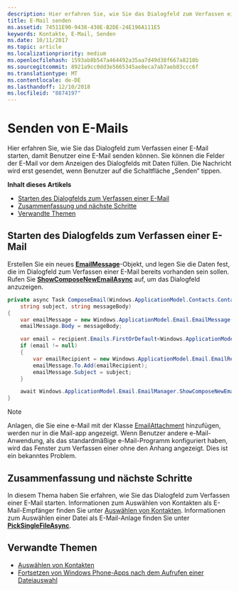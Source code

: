 ```yaml
---
description: Hier erfahren Sie, wie Sie das Dialogfeld zum Verfassen einer E-Mail starten, damit Benutzer eine E-Mail senden können. Sie können die Felder der E-Mail vor dem Anzeigen des Dialogfelds mit Daten füllen. Die Nachricht wird erst gesendet, wenn Benutzer auf die Schaltfläche „Senden“ tippen.
title: E-Mail senden
ms.assetid: 74511E90-9438-430E-B2DE-24E196A111E5
keywords: Kontakte, E-Mail, Senden
ms.date: 10/11/2017
ms.topic: article
ms.localizationpriority: medium
ms.openlocfilehash: 1593ab8b547a464492a35aa7d49d38f667a8210b
ms.sourcegitcommit: 8921a9cc0dd3e5665345ae8eca7ab7aeb83ccc6f
ms.translationtype: MT
ms.contentlocale: de-DE
ms.lasthandoff: 12/10/2018
ms.locfileid: "8874197"
---
```

# <a name="send-email"></a>Senden von E-Mails

Hier erfahren Sie, wie Sie das Dialogfeld zum Verfassen einer E-Mail starten, damit Benutzer eine E-Mail senden können. Sie können die Felder der E-Mail vor dem Anzeigen des Dialogfelds mit Daten füllen. Die Nachricht wird erst gesendet, wenn Benutzer auf die Schaltfläche „Senden“ tippen.

**Inhalt dieses Artikels**

-   [Starten des Dialogfelds zum Verfassen einer E-Mail](#launch-the-compose-email-dialog)
-   [Zusammenfassung und nächste Schritte](#summary-and-next-steps)
-   [Verwandte Themen](#related-topics)

## <a name="launch-the-compose-email-dialog"></a>Starten des Dialogfelds zum Verfassen einer E-Mail

Erstellen Sie ein neues [**EmailMessage**](https://msdn.microsoft.com/library/windows/apps/Dn631270)-Objekt, und legen Sie die Daten fest, die im Dialogfeld zum Verfassen einer E-Mail bereits vorhanden sein sollen. Rufen Sie [**ShowComposeNewEmailAsync**](https://msdn.microsoft.com/library/windows/apps/Dn631269) auf, um das Dialogfeld anzuzeigen.

``` cs
private async Task ComposeEmail(Windows.ApplicationModel.Contacts.Contact recipient,
    string subject, string messageBody)
{
    var emailMessage = new Windows.ApplicationModel.Email.EmailMessage();
    emailMessage.Body = messageBody;

    var email = recipient.Emails.FirstOrDefault<Windows.ApplicationModel.Contacts.ContactEmail>();
    if (email != null)
    {
        var emailRecipient = new Windows.ApplicationModel.Email.EmailRecipient(email.Address);
        emailMessage.To.Add(emailRecipient);
        emailMessage.Subject = subject;
    }

    await Windows.ApplicationModel.Email.EmailManager.ShowComposeNewEmailAsync(emailMessage);
}
```

>[!NOTE]
> Anlagen, die Sie eine e-Mail mit der Klasse [EmailAttachment](https://docs.microsoft.com/uwp/api/windows.applicationmodel.email.emailattachment) hinzufügen, werden nur in die Mail-app angezeigt. Wenn Benutzer andere e-Mail-Anwendung, als das standardmäßige e-Mail-Programm konfiguriert haben, wird das Fenster zum Verfassen einer ohne den Anhang angezeigt. Dies ist ein bekanntes Problem.

## <a name="summary-and-next-steps"></a>Zusammenfassung und nächste Schritte

In diesem Thema haben Sie erfahren, wie Sie das Dialogfeld zum Verfassen einer E-Mail starten. Informationen zum Auswählen von Kontakten als E-Mail-Empfänger finden Sie unter [Auswählen von Kontakten](selecting-contacts.md). Informationen zum Auswählen einer Datei als E-Mail-Anlage finden Sie unter [**PickSingleFileAsync**](https://msdn.microsoft.com/library/windows/apps/JJ635275).

## <a name="related-topics"></a>Verwandte Themen

* [Auswählen von Kontakten](selecting-contacts.md)
* [Fortsetzen von Windows Phone-Apps nach dem Aufrufen einer Dateiauswahl](https://msdn.microsoft.com/library/windows/apps/xaml/Dn614994)
 

 
